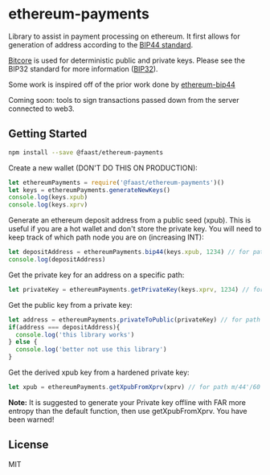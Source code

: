 ethereum-payments
=================

Library to assist in payment processing on ethereum. It first allows for generation
of address according to the [BIP44 standard](https://github.com/bitcoin/bips/blob/master/bip-0044.mediawiki).

[Bitcore](https://bitcore.io/) is used for  deterministic public and private keys.
Please see the BIP32 standard for more information ([BIP32](https://github.com/bitcoin/bips/blob/master/bip-0039.mediawiki)).

Some work is inspired off of the prior work done by [ethereum-bip44](https://github.com/trapp/ethereum-bip44)

Coming soon: tools to sign transactions passed down from the server connected to web3.

## Getting Started

```bash
npm install --save @faast/ethereum-payments
```

Create a new wallet (DON'T DO THIS ON PRODUCTION):
```js
let ethereumPayments = require('@faast/ethereum-payments')()
let keys = ethereumPayments.generateNewKeys()
console.log(keys.xpub)
console.log(keys.xprv)
```

Generate an ethereum deposit address from a public seed (xpub).
This is useful if you are a hot wallet and don't store the private key. You will need
to keep track of which path node you are on (increasing INT):
```js
let depositAddress = ethereumPayments.bip44(keys.xpub, 1234) // for path m/44'/60'/0'/0/1234
console.log(depositAddress)
```

Get the private key for an address on a specific path:
```js
let privateKey = ethereumPayments.getPrivateKey(keys.xprv, 1234) // for path m/44'/60'/0'/0/1234
```

Get the public key from a private key:
```js
let address = ethereumPayments.privateToPublic(privateKey) // for path m/44'/60'/0'/0/1234
if(address === depositAddress){
  console.log('this library works')
} else {
  console.log('better not use this library')
}
```

Get the derived xpub key from a hardened private key:
```js
let xpub = ethereumPayments.getXpubFromXprv(xprv) // for path m/44'/60'/0'/0/1234
```





**Note:** It is suggested to generate your Private key offline with FAR more entropy than the default function, then use getXpubFromXprv.
You have been warned!

## License

MIT
